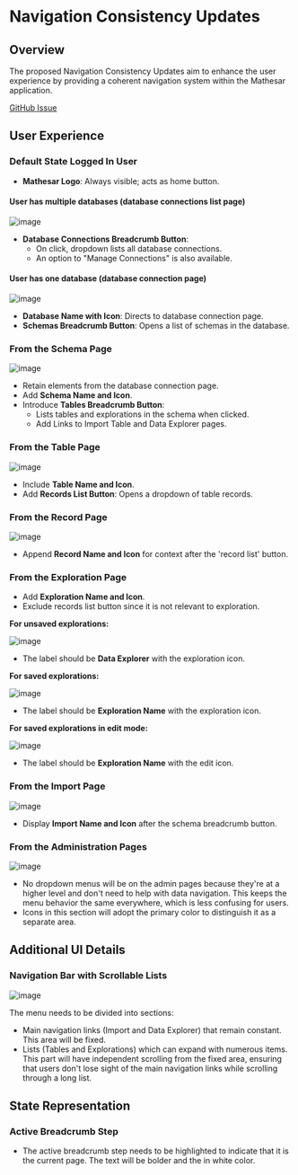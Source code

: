 # Navigation Consistency Updates

## Overview

The proposed Navigation Consistency Updates aim to enhance the user experience by providing a coherent navigation system within the Mathesar application.

[GitHub Issue](https://github.com/mathesar-foundation/mathesar/issues/3287)

## User Experience

### Default State Logged In User

- **Mathesar Logo**: Always visible; acts as home button.

#### User has multiple databases (database connections list page)

![image](https://github.com/mathesar-foundation/mathesar-wiki/assets/845767/06c63089-57d3-4a61-a25b-ec4a3983e41c)

- **Database Connections Breadcrumb Button**:
  - On click, dropdown lists all database connections.
  - An option to "Manage Connections" is also available.

#### User has one database (database connection page)

![image](https://github.com/mathesar-foundation/mathesar-wiki/assets/845767/62a92b4c-510e-4c95-a6e0-e1914adc44eb)

- **Database Name with Icon**: Directs to database connection page.
- **Schemas Breadcrumb Button**: Opens a list of schemas in the database.

### From the Schema Page

![image](https://github.com/mathesar-foundation/mathesar-wiki/assets/845767/dc0cbde4-e3bc-4fb2-b1b5-7720a18d4aae)

- Retain elements from the database connection page.
- Add **Schema Name and Icon**.
- Introduce **Tables Breadcrumb Button**:
  - Lists tables and explorations in the schema when clicked.
  - Add Links to Import Table and Data Explorer pages.

### From the Table Page

![image](https://github.com/mathesar-foundation/mathesar-wiki/assets/845767/70bce2f9-172e-4111-81db-13aa02716829)

- Include **Table Name and Icon**.
- Add **Records List Button**: Opens a dropdown of table records.

### From the Record Page

![image](https://github.com/mathesar-foundation/mathesar-wiki/assets/845767/035b3ebe-7607-409d-9a13-457dc27fc94b)

- Append **Record Name and Icon** for context after the 'record list' button.

### From the Exploration Page

- Add **Exploration Name and Icon**.
- Exclude records list button since it is not relevant to exploration.

**For unsaved explorations:**

![image](https://github.com/mathesar-foundation/mathesar-wiki/assets/845767/274b1a54-0bfa-4be3-8fa7-9046b2c36634)

- The label should be **Data Explorer** with the exploration icon.

**For saved explorations:**

![image](https://github.com/mathesar-foundation/mathesar-wiki/assets/845767/68b58331-e529-4252-ab9e-cac905957404)

- The label should be **Exploration Name** with the exploration icon.

**For saved explorations in edit mode:**

![image](https://github.com/mathesar-foundation/mathesar-wiki/assets/845767/e41358ef-7d78-4d6a-83c4-36f7ad5838b6)

- The label should be **Exploration Name** with the edit icon.

### From the Import Page

![image](https://github.com/mathesar-foundation/mathesar-wiki/assets/845767/52bfe6a9-16a7-451c-9797-a011957f33ea)

- Display **Import Name and Icon** after the schema breadcrumb button.

### From the Administration Pages

![image](https://github.com/mathesar-foundation/mathesar-wiki/assets/845767/14d1c7c1-29c5-4c37-b470-f3cac989022f)

- No dropdown menus will be on the admin pages because they're at a higher level and don't need to help with data navigation. This keeps the menu behavior the same everywhere, which is less confusing for users.
- Icons in this section will adopt the primary color to distinguish it as a separate area.

## Additional UI Details

### Navigation Bar with Scrollable Lists

![image](https://github.com/mathesar-foundation/mathesar-wiki/assets/845767/02f5a05e-1bbb-45a3-a41d-0369629a91da)

The menu needs to be divided into sections:
- Main navigation links (Import and Data Explorer) that remain constant. This area will be fixed.
- Lists (Tables and Explorations) which can expand with numerous items. This part will have independent scrolling from the fixed area, ensuring that users don't lose sight of the main navigation links while scrolling through a long list.

## State Representation

### Active Breadcrumb Step

- The active breadcrumb step needs to be highlighted to indicate that it is the current page. The text will be bolder and the in white color.
